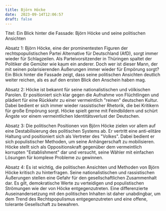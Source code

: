 ```yaml
---
title: Björn Höcke
date:  2023-09-14T12:06:57
draft: false
---
```


Titel: Ein Blick hinter die Fassade: Björn Höcke und seine politischen Ansichten

Absatz 1:
Björn Höcke, eine der prominentesten Figuren der rechtspopulistischen Partei Alternative für Deutschland (AfD), sorgt immer wieder für Schlagzeilen. Als Parteivorsitzender in Thüringen spaltet der Politiker die Gemüter wie kaum ein anderer. Doch wer ist dieser Mann, der mit seinen polarisierenden Äußerungen immer wieder für Empörung sorgt? Ein Blick hinter die Fassade zeigt, dass seine politischen Ansichten deutlich weiter reichen, als es auf den ersten Blick den Anschein haben mag.

Absatz 2:
Höcke ist bekannt für seine nationalistischen und völkischen Parolen. Er positioniert sich klar gegen die Aufnahme von Flüchtlingen und plädiert für eine Rückkehr zu einer vermeintlich "reinen" deutschen Kultur. Dabei bedient er sich immer wieder rassistischer Rhetorik, die bei Kritikern für große Empörung sorgt. Höcke spielt gerne mit Feindbildern und schürt Ängste vor einem vermeintlichen Identitätsverlust der Deutschen.

Absatz 3:
Die politischen Positionen von Björn Höcke zielen vor allem auf eine Destabilisierung des politischen Systems ab. Er vertritt eine anti-elitäre Haltung und positioniert sich als Vertreter des "Volkes". Dabei bedient er sich populistischer Methoden, um seine Anhängerschaft zu mobilisieren. Höcke stellt sich als Oppositionskraft gegenüber dem vermeintlich korrupten "Establishment" dar und versucht, seine Wähler mit einfachen Lösungen für komplexe Probleme zu gewinnen.

Absatz 4:
Es ist wichtig, die politischen Ansichten und Methoden von Björn Höcke kritisch zu hinterfragen. Seine nationalistischen und rassistischen Äußerungen stellen eine Gefahr für den gesellschaftlichen Zusammenhalt dar. Es gilt, demokratische Werte zu verteidigen und populistischen Strömungen wie der von Höcke entgegenzutreten. Eine differenzierte Auseinandersetzung mit den politischen Inhalten ist daher unabdingbar, um dem Trend des Rechtspopulismus entgegenzutreten und eine offene, tolerante Gesellschaft zu bewahren.